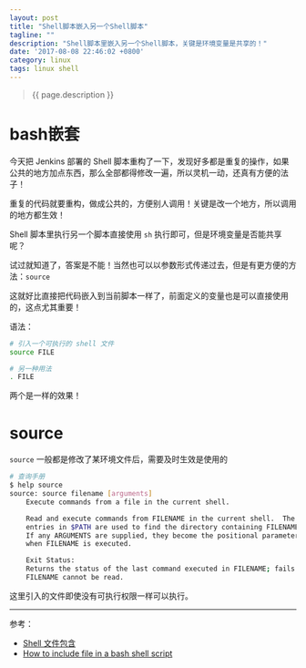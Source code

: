 ```yaml
---
layout: post
title: "Shell脚本嵌入另一个Shell脚本"
tagline: ""
description: "Shell脚本里嵌入另一个Shell脚本，关键是环境变量是共享的！"
date: '2017-08-08 22:46:02 +0800'
category: linux
tags: linux shell
---
```

> {{ page.description }}

# bash嵌套
今天把 Jenkins 部署的 Shell 脚本重构了一下，发现好多都是重复的操作，如果公共的地方加点东西，那么全部都得修改一遍，所以灵机一动，还真有方便的法子！

重复的代码就要重构，做成公共的，方便别人调用！关键是改一个地方，所以调用的地方都生效！

Shell 脚本里执行另一个脚本直接使用 `sh` 执行即可，但是环境变量是否能共享呢？

试过就知道了，答案是不能！当然也可以以参数形式传递过去，但是有更方便的方法：`source`

这就好比直接把代码嵌入到当前脚本一样了，前面定义的变量也是可以直接使用的，这点尤其重要！

语法：
```bash
# 引入一个可执行的 shell 文件
source FILE

# 另一种用法
. FILE
```
两个是一样的效果！

# source
`source` 一般都是修改了某环境文件后，需要及时生效是使用的
```bash
# 查询手册
$ help source
source: source filename [arguments]
    Execute commands from a file in the current shell.

    Read and execute commands from FILENAME in the current shell.  The
    entries in $PATH are used to find the directory containing FILENAME.
    If any ARGUMENTS are supplied, they become the positional parameters
    when FILENAME is executed.

    Exit Status:
    Returns the status of the last command executed in FILENAME; fails if
    FILENAME cannot be read.
```
这里引入的文件即使没有可执行权限一样可以执行。

---
参考：
- [Shell 文件包含](http://wiki.jikexueyuan.com/project/shell-tutorial/shell-file-contains.html)
- [How to include file in a bash shell script](https://stackoverflow.com/questions/10823635/how-to-include-file-in-a-bash-shell-script)

